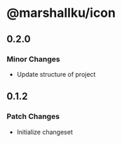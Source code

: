 # @marshallku/icon

## 0.2.0

### Minor Changes

-   Update structure of project

## 0.1.2

### Patch Changes

-   Initialize changeset

